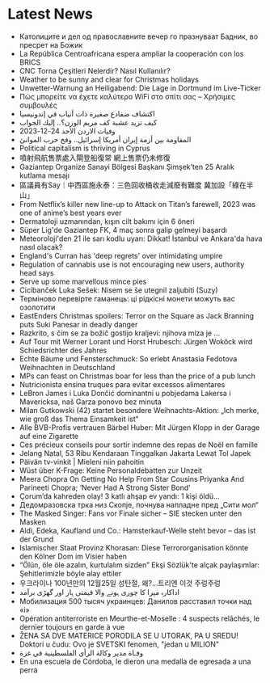 # Latest News
-  Католиците и дел од православните вечер го празнуваат Бадник, во пресрет на Божик
-  La República Centroafricana espera ampliar la cooperación con los BRICS
-  CNC Torna Çeşitleri Nelerdir? Nasıl Kullanılır?
-  Weather to be sunny and clear for Christmas holidays
-  Unwetter-Warnung an Heiligabend: Die Lage in Dortmund im Live-Ticker
-  Πώς μπορείτε να έχετε καλύτερο WiFi στο σπίτι σας – Χρήσιμες συμβουλές
-  اكتشاف ضفادع صغيرة ذات أنياب في إندونيسيا
-  كيف تزيد عشبة كف مريم الوزن؟.. إليك الجواب
-  وفيات الاردن الأحد 24-12-2023
-  المقاومة بين أزمة إيران أمريكا إسرائيل.. وفخ حرب الموانئ
-  Political capitalism is thriving in Cyprus
-  噴射飛航售票處入閘登船復常 網上售票仍未修復
-  Gaziantep Organize Sanayi Bölgesi Başkanı Şimşek’ten 25 Aralık kutlama mesajı
-  區議員有Say｜中西區施永泰：三色回收桶收走減廢有難度 冀加設「綠在半山」
-  From Netflix’s killer new line-up to Attack on Titan’s farewell, 2023 was one of anime’s best years ever
-  Dermatoloji uzmanından, kışın cilt bakımı için 6 öneri
-  Süper Lig'de Gaziantep FK, 4 maç sonra galip gelmeyi başardı
-  Meteoroloji'den 21 ile sarı kodlu uyarı: Dikkat! İstanbul ve Ankara'da hava nasıl olacak?
-  England's Curran has 'deep regrets' over intimidating umpire
-  Regulation of cannabis use is not encouraging new users, authority head says
-  Serve up some marvellous mince pies
-  Cicibanček Luka Sešek: Nisem se še utegnil zaljubiti (Suzy)
-  Терміново перевірте гаманець: ці рідкісні монети можуть вас озолотити
-  EastEnders Christmas spoilers: Terror on the Square as Jack Branning puts Suki Panesar in deadly danger
-  Razkrito, s čim se za božič gostijo kraljevi: njihova miza je …
-  Auf Tour mit Werner Lorant und Horst Hrubesch: Jürgen Woköck wird Schiedsrichter des Jahres
-  Echte Bäume und Fensterschmuck: So erlebt Anastasia Fedotova Weihnachten in Deutschland
-  MPs can feast on Christmas boar for less than the price of a pub lunch
-  Nutricionista ensina truques para evitar excessos alimentares
-  LeBron James i Luka Dončić dominantni u pobjedama Lakersa i Mavericksa, naš Garza ponovo bez minuta
-  Milan Gutkowski (42) startet besondere Weihnachts-Aktion: „Ich merke, wie groß das Thema Einsamkeit ist“
-  Alle BVB-Profis vertrauen Bärbel Huber: Mit Jürgen Klopp in der Garage auf eine Zigarette
-  Ces précieux conseils pour sortir indemne des repas de Noël en famille
-  Jelang Natal, 53 Ribu Kendaraan Tinggalkan Jakarta Lewat Tol Japek
-  Päivän tv-vinkit | Mieleni niin pahoitin
-  Wüst über K-Frage: Keine Personaldebatten zur Unzeit
-  Meera Chopra On Getting No Help From Star Cousins Priyanka And Parineeti Chopra; ‘Never Had A Strong Sister Bond'
-  Çorum’da kahreden olay! 3 katlı ahşap ev yandı: 1 kişi öldü...
-  Дедомразовска трка низ Скопје, почнува напладне пред „Сити мол“
-  The Masked Singer: Fans vor Finale sicher – SIE stecken unter den Masken
-  Aldi, Edeka, Kaufland und Co.: Hamsterkauf-Welle steht bevor – das ist der Grund
-  Islamischer Staat Provinz Khorasan: Diese Terrororganisation könnte den Kölner Dom im Visier haben
-  “Ölün, öle öle azalın, kurtulalım sizden” Ekşi Sözlük'te alçak paylaşımlar: Şehitlerimizle böyle alay ettiler
-  우크라이나 100년만의 12월25일 성탄절, 왜?…트리엔 이것 주렁주렁
-  اداکارہ میرا کا چوری ہونے والا قیمتی ہار اور گھڑی برآمد
-  Мобилизация 500 тысяч украинцев: Данилов расставил точки над «і»
-  Opération antiterroriste en Meurthe-et-Moselle : 4 suspects relâchés, le dernier toujours en garde à vue
-  ŽENA SA DVE MATERICE PORODILA SE U UTORAK, PA U SREDU! Doktori u čudu: Ovo je SVETSKI fenomen, "jedan u MILION"
-  وفـاة مدير وكالة الرأي الفلسطينية في غزة
-  En una escuela de Córdoba, le dieron una medalla de egresada a una perra
